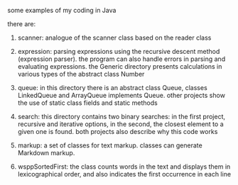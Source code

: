 some examples of my coding in Java

there are: 
1) scanner: analogue of the scanner class based on the reader class

2) expression: parsing expressions using the recursive descent method (expression parser). the program can also handle errors in parsing and evaluating expressions. the Generic directory presents calculations in various types of the abstract class Number

3) queue: in this directory there is an abstract class Queue, classes LinkedQueue and ArrayQueue implements Queue. other projects show the use of static class fields and static methods

4) search: this directory contains two binary searches: in the first project, recursive and iterative options, in the second, the closest element to a given one is found. both projects also describe why this code works

5) markup: a set of classes for text markup. classes can generate Markdown markup.

6) wsppSortedFirst: the class counts words in the text and displays them in lexicographical order, and also indicates the first occurrence in each line
